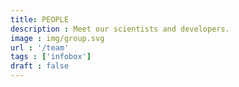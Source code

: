 ```yaml
---
title: PEOPLE
description : Meet our scientists and developers. 
image : img/group.svg
url : '/team'
tags : ['infobox']
draft : false
---
```

